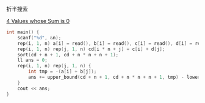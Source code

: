 折半搜索

[4 Values whose Sum is 0](https://vjudge.net/problem/POJ-2785)

```cpp
int main() {
	scanf("%d", &n);
	rep(i, 1, n) a[i] = read(), b[i] = read(), c[i] = read(), d[i] = read();
	rep(i, 1, n) rep(j, 1, n) cd[i * n + j] = c[i] + d[j];
	sort(cd + n + 1, cd + n * n + n + 1);
	ll ans = 0;
	rep(i, 1, n) rep(j, 1, n) {
		int tmp = -(a[i] + b[j]);
		ans += upper_bound(cd + n + 1, cd + n * n + n + 1, tmp) - lower_bound(cd + n + 1, cd + n * n + n + 1, tmp);
	}
	cout << ans;
}
```

